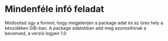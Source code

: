 Mindenféle infó feladat
==================================

Módosítsd úgy a formot, hogy megjelenjen a package adat és az üres hely a készüléken GiB-ban.
A package adatokban add meg azonosítónak a becenved, a verzió legyen 1.0
